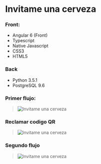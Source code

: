 # Invitame una cerveza

### Front:

* Angular 6 (Front)
* Typescript
* Native Javascript
* CSS3
* HTML5

### Back

* Python 3.5.1
* PostgreSQL 9.6

### Primer flujo:

> ![Invitame una cerveza](/raw/gifs/primer_flujo.gif)

### Reclamar codigo QR

> ![Invitame una cerveza](/raw/gifs/qr.gif)

### Segundo flujo

> ![Invitame una cerveza](/raw/gifs/segundo_flujo.gif)

